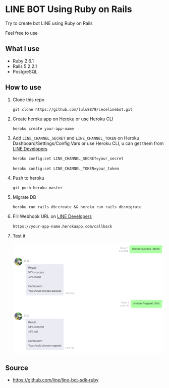 # **LINE BOT Using Ruby on Rails**

Try to create bot LINE using Ruby on Rails

Feel free to use

## What I use
* Ruby 2.6.1
* Rails 5.2.2.1
* PostgreSQL

## How to use
1. Clone this repo

    ```
    git clone https://github.com/lulu8879/cecelinebot.git
    ```
    
2. Create heroku app on [Heroku](https://heroku.com/) or use Heroku CLI

    ```
    heroku create your-app-name
    ```

3. Add `LINE_CHANNEL_SECRET` and `LINE_CHANNEL_TOKEN` on Heroku Dashboard/Settings/Config Vars or use Heroku CLI, u can get them from [LINE Developers](https://developers.line.biz/console/)

    ```
    heroku config:set LINE_CHANNEL_SECRET=your_secret
    
    heroku config:set LINE_CHANNEL_TOKEN=your_token
    ```

4. Push to heroku

    ```
    git push heroku master
    ```
    
5. Migrate DB

    ```
    heroku run rails db:create && heroku run rails db:migrate
    ```

6. Fill Webhook URL on [LINE Developers](https://developers.line.biz/console/)
    
    `https://your-app-name.herokuapp.com/callback`

7. Test it
    
    ![Example Test](https://github.com/lulu8879/cecelinebot/blob/master/example/Example_Test.png)

## Source
* https://github.com/line/line-bot-sdk-ruby
